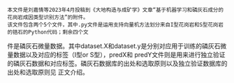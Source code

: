     本文件是刘嘉情等2023年4月投稿到《大地构造与成矿学》文章“基于机器学习和磷灰石成分的花岗岩成因类型识别方法”的附件。 
    该文件包含两个5个文件，其中.py文件是运用支持向量机方法划分来自I型花岗岩和S型花岗岩的锆石的Python代码；剩余四个文
 件是磷灰石微量数据。其中dataset.X和dataset.y是分别对应用于训练的磷灰石微量数据以及对应的标签（I型or S型），predX和
 predY文件则是用来进行独立验证的磷灰石数据和对应标签。磷灰石数据库的出处和选取原则以及独立验证数据库的出处和选取原则见
 正文介绍。
